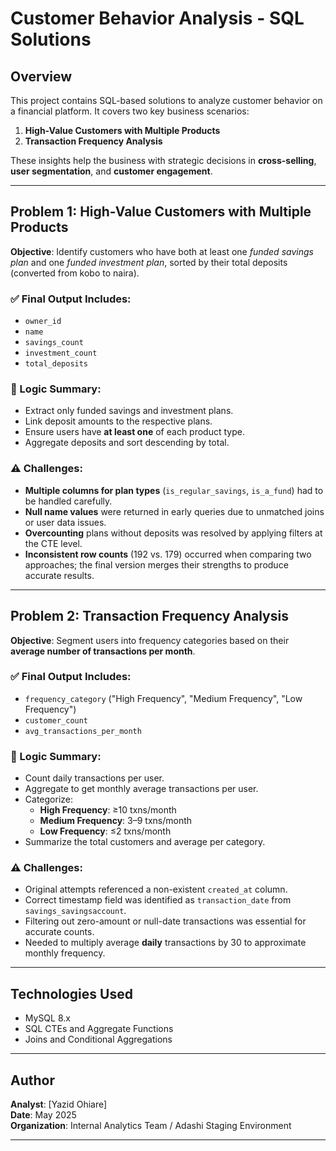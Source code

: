 # Customer Behavior Analysis - SQL Solutions

## Overview

This project contains SQL-based solutions to analyze customer behavior on a financial platform. It covers two key business scenarios:

1. **High-Value Customers with Multiple Products**
2. **Transaction Frequency Analysis**

These insights help the business with strategic decisions in **cross-selling**, **user segmentation**, and **customer engagement**.

---

## Problem 1: High-Value Customers with Multiple Products

**Objective**: Identify customers who have both at least one *funded savings plan* and one *funded investment plan*, sorted by their total deposits (converted from kobo to naira).

### ✅ Final Output Includes:
- `owner_id`
- `name`
- `savings_count`
- `investment_count`
- `total_deposits`

### 🧠 Logic Summary:
- Extract only funded savings and investment plans.
- Link deposit amounts to the respective plans.
- Ensure users have **at least one** of each product type.
- Aggregate deposits and sort descending by total.

### ⚠️ Challenges:
- **Multiple columns for plan types** (`is_regular_savings`, `is_a_fund`) had to be handled carefully.
- **Null name values** were returned in early queries due to unmatched joins or user data issues.
- **Overcounting** plans without deposits was resolved by applying filters at the CTE level.
- **Inconsistent row counts** (192 vs. 179) occurred when comparing two approaches; the final version merges their strengths to produce accurate results.

---

## Problem 2: Transaction Frequency Analysis

**Objective**: Segment users into frequency categories based on their **average number of transactions per month**.

### ✅ Final Output Includes:
- `frequency_category` ("High Frequency", "Medium Frequency", "Low Frequency")
- `customer_count`
- `avg_transactions_per_month`

### 🧠 Logic Summary:
- Count daily transactions per user.
- Aggregate to get monthly average transactions per user.
- Categorize:
  - **High Frequency**: ≥10 txns/month
  - **Medium Frequency**: 3–9 txns/month
  - **Low Frequency**: ≤2 txns/month
- Summarize the total customers and average per category.

### ⚠️ Challenges:
- Original attempts referenced a non-existent `created_at` column.
- Correct timestamp field was identified as `transaction_date` from `savings_savingsaccount`.
- Filtering out zero-amount or null-date transactions was essential for accurate counts.
- Needed to multiply average **daily** transactions by 30 to approximate monthly frequency.

---

## Technologies Used

- MySQL 8.x
- SQL CTEs and Aggregate Functions
- Joins and Conditional Aggregations

---

## Author

**Analyst**: [Yazid Ohiare]  
**Date**: May 2025  
**Organization**: Internal Analytics Team / Adashi Staging Environment

---


